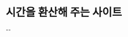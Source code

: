 # 시간을 환산해 주는 사이트

--

<img scr="https://user-images.githubusercontent.com/67817682/176365790-70440a24-37a8-43f0-ba4d-4435692a96d7.gif"/>
